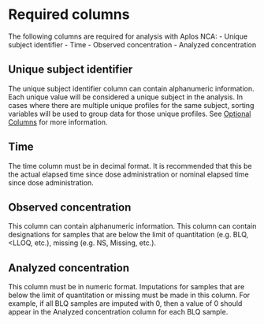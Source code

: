 # Required columns
The following columns are required for analysis with Aplos NCA:
    -   Unique subject identifier
    -   Time
    -   Observed concentration
    -   Analyzed concentration

## Unique subject identifier
The unique subject identifier column can contain alphanumeric information. Each unique value will be considered a unique subject in the analysis. In cases where there are multiple unique profiles for the same subject, sorting variables will be used to group data for those unique profiles. See [Optional Columns](./data-column-opt.md) for more information.

## Time
The time column must be in decimal format. It is recommended that this be the actual elapsed time since dose administration or nominal elapsed time since dose administration. 

## Observed concentration
This column can contain alphanumeric information. This column can contain designations for samples that are below the limit of quantitation (e.g. BLQ, \<LLOQ, etc.), missing (e.g. NS, Missing, etc.).

## Analyzed concentration
This column must be in numeric format. Imputations for samples that are below the limit of quantitation or missing must be made in this column. For example, if all BLQ samples are imputed with 0, then a value of 0 should appear in the Analyzed concentration column for each BLQ sample.
